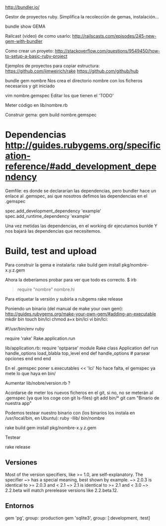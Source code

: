 http://bundler.io/

Gestor de proyectos ruby.
Simplifica la recolección de gemas, instalación... 


bundle show GEMA



Railcast (video) de como usarlo: http://railscasts.com/episodes/245-new-gem-with-bundler

Como crear un proyeto: http://stackoverflow.com/questions/9549450/how-to-setup-a-basic-ruby-project

Ejemplos de proyectos para copiar estructura:
https://github.com/jimweirich/rake
https://github.com/github/hub

bundle gem nombre
Nos crea el directorio nombre con los ficheros necesarios y git iniciado

vim nombre.gemspec
Editar los que tienen el 'TODO'

Meter código en lib/nombre.rb

Construir gema:
gem build nombre.gemspec


# Dependencias http://guides.rubygems.org/specification-reference/#add_development_dependency
Gemfile: es donde se declararían las dependencias, pero bundler hace un enlace al .gemspec, asi que nosotros defimos las dependencias en el .gemspec

spec.add_development_dependency 'example'
spec.add_runtime_dependency 'example'

Una vez metidas las dependencias, en el working dir ejecutamos
bunlde
Y nos bajará las dependencias que necesitemos.


# Build, test and upload
Para construir la gema e instalarla:
rake build
gem install pkg/nombre-x.y.z.gem

Ahora la deberíamos probar para ver que todo es correcto.
$ irb
> require "nombre"
> nombre.hi

Para etiquetar la versión y subirla a rubgems
rake release


Poniendo un binario (del manual de make your own gem):
http://guides.rubygems.org/make-your-own-gem/#adding-an-executable
mkdir bin
touch bin/lci
chmod a+x bin/lci
vi bin/lci:

#!/usr/bin/env ruby

require 'rake'
Rake.application.run


lib/application.rb:
require 'optparse'
module Rake
  class Application
    def run
      handle_options
      load_blabla
      top_level
    end
    def handle_options
      # parsear opciones
    end
  end
end


En el .gemspec poner
s.executables << 'lci'
  No hace falta, el gemspec ya mete lo que haya en bin/

Aumentar lib/nobre/version.rb ?

Acordarse de meter los nuevos ficheros en el git, si no, no se meterán al .gemspec (ya que los coge con git ls-files)
git add bin/*
git cam "Binario de nuestra app"

Podemos testear nuestro binario con (los binarios los instala en /usr/local/bin, en Ubuntu):
ruby -Ilib/ bin/nombre


rake build
gem install pkg/nombre-x.y.z.gem

Testear

rake release



## Versiones ##

Most of the version specifiers, like >= 1.0, are self-explanatory. 
The specifier ~> has a special meaning, best shown by example. 
  ~> 2.0.3 is identical to >= 2.0.3 and < 2.1
  ~> 2.1 is identical to >= 2.1 and < 3.0
  ~> 2.2.beta will match prerelease versions like 2.2.beta.12.


## Entornos ## 
gem 'pg', group: :production
gem 'sqlite3', group: [:development, :test]


